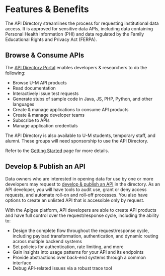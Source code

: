 # Features & Benefits

The API Directory streamlines the process for requesting institutional data access. It is approved for sensitive data APIs, including data containing Personal Health Information (PHI) and data regulated by the Family Educational Rights and Privacy Act (FERPA).

## Browse & Consume APIs

The [API Directory Portal][api-dir] enables developers & researchers to do the following:

- Browse U-M API products
- Read documentation
- Interactively issue test requests
- Generate stubs of sample code in Java, JS, PHP, Python, and other languages
- Create & manage applications to consume API products
- Create & manage developer teams
- Subscribe to APIs
- Manage application credentials

The API Directory is also available to U-M students, temporary staff, and alumni. These groups will need sponsorship to use the API Directory.

Refer to the [Getting Started][getting-started] page for more details.

## Develop & Publish an API

Data owners who are interested in opening data for use by one or more developers may request to [develop & publish an API](https://documentation.its.umich.edu/node/3973) in the directory. As an API developer, you will have tools to audit use, grant or deny access requests, and automate roll-on and roll-off processes. You also have options to create an unlisted API that is accessible only by request.

With the Apigee platform, API developers are able to create API products and have full control over the request/response cycle, including the ability to:

- Design the complete flow throughout the request/response cycle, including payload transformation, authentication, and dynamic routing across multiple backend systems
- Set policies for authentication, rate limiting, and more
- Gain insights into usage patterns for your API and its endpoints
- Provide abstractions over back-end systems through a common interface
- Debug API-related issues via a robust trace tool

[getting-started]: https://its.umich.edu/data/data-database/api-directory/getting-started
[api-dir]: https://dir.api.it.umich.edu
